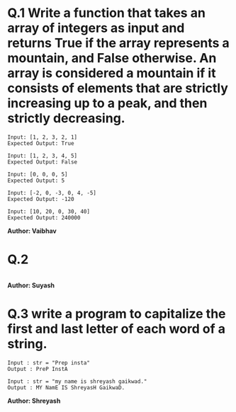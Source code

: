# Q.1 Write a function that takes an array of integers as input and returns True if the array represents a mountain, and False otherwise. An array is considered a mountain if it consists of elements that are strictly increasing up to a peak, and then strictly decreasing.
```
Input: [1, 2, 3, 2, 1]
Expected Output: True

Input: [1, 2, 3, 4, 5]
Expected Output: False

Input: [0, 0, 0, 5]
Expected Output: 5

Input: [-2, 0, -3, 0, 4, -5]
Expected Output: -120

Input: [10, 20, 0, 30, 40]
Expected Output: 240000
```
**Author: Vaibhav**

# Q.2 

```

```
**Author: Suyash**

# Q.3 write a program to capitalize the first and last letter of each word of a string.
```
Input : str = "Prep insta"
Output : PreP InstA

Input : str = "my name is shreyash gaikwad."
Output : MY NamE IS ShreyasH GaikwaD.
```
**Author: Shreyash**

